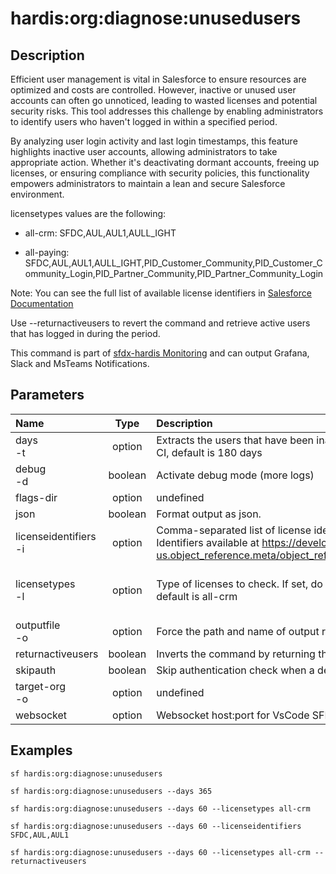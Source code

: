 <!-- This file has been generated with command 'sf hardis:doc:plugin:generate'. Please do not update it manually or it may be overwritten -->
# hardis:org:diagnose:unusedusers

## Description

Efficient user management is vital in Salesforce to ensure resources are optimized and costs are controlled. However, inactive or unused user accounts can often go unnoticed, leading to wasted licenses and potential security risks. This tool addresses this challenge by enabling administrators to identify users who haven't logged in within a specified period.

By analyzing user login activity and last login timestamps, this feature highlights inactive user accounts, allowing administrators to take appropriate action. Whether it's deactivating dormant accounts, freeing up licenses, or ensuring compliance with security policies, this functionality empowers administrators to maintain a lean and secure Salesforce environment.

licensetypes values are the following:

- all-crm: SFDC,AUL,AUL1,AULL_IGHT

- all-paying: SFDC,AUL,AUL1,AULL_IGHT,PID_Customer_Community,PID_Customer_Community_Login,PID_Partner_Community,PID_Partner_Community_Login

Note: You can see the full list of available license identifiers in [Salesforce Documentation](https://developer.salesforce.com/docs/atlas.en-us.object_reference.meta/object_reference/sforce_api_objects_userlicense.htm)

Use --returnactiveusers to revert the command and retrieve active users that has logged in during the period.

This command is part of [sfdx-hardis Monitoring](https://sfdx-hardis.cloudity.com/salesforce-monitoring-inactive-users/) and can output Grafana, Slack and MsTeams Notifications.


## Parameters

| Name                      |  Type   | Description                                                                                                                                                                                                                            |        Default        | Required |            Options             |
|:--------------------------|:-------:|:---------------------------------------------------------------------------------------------------------------------------------------------------------------------------------------------------------------------------------------|:---------------------:|:--------:|:------------------------------:|
| days<br/>-t               | option  | Extracts the users that have been inactive for the amount of days specified. In CI, default is 180 days                                                                                                                                |                       |          |                                |
| debug<br/>-d              | boolean | Activate debug mode (more logs)                                                                                                                                                                                                        |                       |          |                                |
| flags-dir                 | option  | undefined                                                                                                                                                                                                                              |                       |          |                                |
| json                      | boolean | Format output as json.                                                                                                                                                                                                                 |                       |          |                                |
| licenseidentifiers<br/>-i | option  | Comma-separated list of license identifiers, in case licensetypes is not used.. Identifiers available at <https://developer.salesforce.com/docs/atlas.en-us.object_reference.meta/object_reference/sforce_api_objects_userlicense.htm> |                       |          |                                |
| licensetypes<br/>-l       | option  | Type of licenses to check. If set, do not use licenseidentifiers option. In CI, default is all-crm                                                                                                                                     |                       |          | all<br/>all-crm<br/>all-paying |
| outputfile<br/>-o         | option  | Force the path and name of output report file. Must end with .csv                                                                                                                                                                      |                       |          |                                |
| returnactiveusers         | boolean | Inverts the command by returning the active users                                                                                                                                                                                      |                       |          |                                |
| skipauth                  | boolean | Skip authentication check when a default username is required                                                                                                                                                                          |                       |          |                                |
| target-org<br/>-o         | option  | undefined                                                                                                                                                                                                                              | <hardis@aefc2021.com> |          |                                |
| websocket                 | option  | Websocket host:port for VsCode SFDX Hardis UI integration                                                                                                                                                                              |                       |          |                                |

## Examples

```shell
sf hardis:org:diagnose:unusedusers
```

```shell
sf hardis:org:diagnose:unusedusers --days 365
```

```shell
sf hardis:org:diagnose:unusedusers --days 60 --licensetypes all-crm
```

```shell
sf hardis:org:diagnose:unusedusers --days 60 --licenseidentifiers SFDC,AUL,AUL1
```

```shell
sf hardis:org:diagnose:unusedusers --days 60 --licensetypes all-crm --returnactiveusers
```


